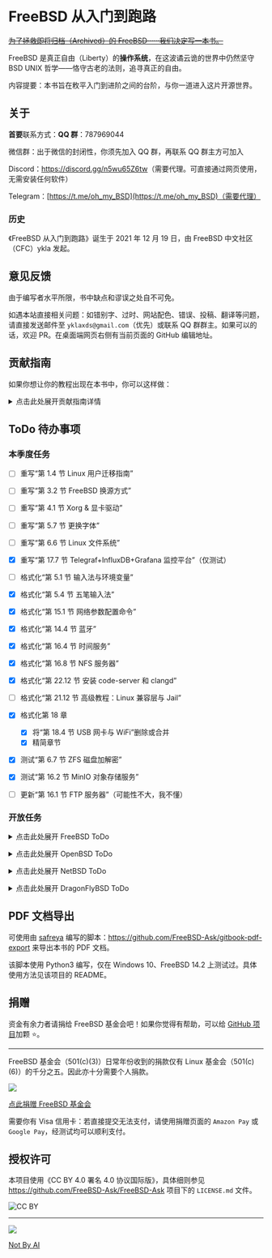 # FreeBSD 从入门到跑路

~~[为了拯救即将归档（Archived）的 FreeBSD······我们决定写一本书。](https://mzh.moegirl.org.cn/%E4%B8%BA%E4%BA%86%E4%BF%9D%E6%8A%A4%E6%88%91%E4%BB%AC%E5%BF%83%E7%88%B1%E7%9A%84ooo%E2%80%A6%E2%80%A6%E6%88%90%E4%B8%BA%E5%81%B6%E5%83%8F%EF%BC%81)~~

FreeBSD 是真正自由（Liberty）的**操作系统**，在这波谲云诡的世界中仍然坚守 BSD UNIX 哲学——恪守古老的法则，追寻真正的自由。

内容提要：本书旨在敉平入门到进阶之间的台阶，与你一道进入这片开源世界。

## 关于

**首要**联系方式：**QQ 群**：787969044

微信群：出于微信的封闭性，你须先加入 QQ 群，再联系 QQ 群主方可加入

Discord：<https://discord.gg/n5wu65Z6tw>（需要代理。可直接通过网页使用，无需安装任何软件）

Telegram：[https://t.me/oh_my_BSD](https://t.me/oh_my_BSD)（需要代理）

### 历史

《FreeBSD 从入门到跑路》诞生于 2021 年 12 月 19 日，由 FreeBSD 中文社区（CFC）ykla 发起。

## 意见反馈

由于编写者水平所限，书中缺点和谬误之处自不可免。

如遇本站直接相关问题：如错别字、过时、网站配色、错误、投稿、翻译等问题，请直接发送邮件至 `yklaxds@gmail.com`（优先）或联系 QQ 群群主。如果可以的话，欢迎 PR。在桌面端网页右侧有当前页面的 GitHub 编辑地址。

## 贡献指南

如果你想让你的教程出现在本书中，你可以这样做：

<details> 
<summary>点击此处展开贡献指南详情</summary>

- 如果你熟悉 GitHub，可以点击电脑端右侧的“编辑此页”，进入项目进行操作。整个项目使用 Markdown 语法 +  Gitbook，简单易上手（具体详见项目 WiKi）；
- 如果以上有困难，你还可以发 PDF、Word 或者 TXT 给我。请将文件发送至电子邮件 `yklaxds@gmail.com`；如果有视频教程，以各大云盘链接为宜。

本书现接受以下内容：

- 一切与 BSD 相关（包括不限于 FreeBSD，OpenBSD，NetBSD）以及各种体系结构的教程。你既可以扩充当前教程，也可以新建一节；
- 下方的 ToDo 列表；
- 你亦可在文学故事章节分享你与 BSD 的故事，你的个人心得体会。

### 如何使用 git 拉取本项目

本项目太大，拉取时可能会导致缓冲区溢出，可改变 git 配置文件，以实现对缓冲区的扩大：

以下是一个可用的 `.gitconfig` 的文件示例：

```json
[filter "lfs"]
	required = true
	clean = git-lfs clean -- %f
	smudge = git-lfs smudge -- %f
	process = git-lfs filter-process
[user]
	name = # 你的用户名
	email = # 你的邮箱
	signingkey = # 你的密钥 ID，使用密钥签名时需要
[commit]
  gpgsign = true # 使用密钥签名时需要
[core]
	autocrlf = true
[http]
	proxy = http://localhost:7890 # 设置使用 http 代理
	postBuffer = 1048576000 # 扩大缓冲区，约 1 GB
	maxRequestBuffer = 1048576000 # 扩大缓冲区，约 1 GB
```

</pre> </details>

## ToDo 待办事项

### 本季度任务

- [ ] 重写“第 1.4 节 Linux 用户迁移指南”
- [ ] 重写“第 3.2 节 FreeBSD 换源方式”
- [ ] 重写“第 4.1 节 Xorg & 显卡驱动”
- [ ] 重写“第 5.7 节 更换字体”
- [ ] 重写“第 6.6 节 Linux 文件系统”
- [X] 重写“第 17.7 节 Telegraf+InfluxDB+Grafana 监控平台”（仅测试）
- [ ] 格式化“第 5.1 节 输入法与环境变量”
- [X] 格式化“第 5.4 节 五笔输入法”
- [X] 格式化“第 15.1 节 网络参数配置命令”
- [X] 格式化“第 14.4 节 蓝牙”
- [X] 格式化“第 16.4 节 时间服务”
- [X] 格式化“第 16.8 节 NFS 服务器”
- [X] 格式化“第 22.12 节 安装 code-server 和 clangd”
- [ ] 格式化“第 21.12 节 高级教程：Linux 兼容层与 Jail”
- [X] 格式化第 18 章
  - [X] 将“第 18.4 节 USB 网卡与 WiFi”删除或合并
  - [X] 精简章节
- [X] 测试“第 6.7 节 ZFS 磁盘加解密”
- [X] 测试“第 16.2 节 MinIO 对象存储服务”
- [ ] 更新“第 16.1 节 FTP 服务器”（可能性不大，我不懂）



### 开放任务

<details> 
<summary>点击此处展开 FreeBSD ToDo</summary>

- [ ] 整合现有的上游 FreeBSD 社区文章
- [ ] fail2ban（须适配自带的几种防火墙）
- [ ] 删除或重写“第 9.2 节 jail 更新”
- [ ] 使用关键字 `enable`、`disable`、`delete` 替代旧式 sysrc 写法
- [X] 介绍伯克利大学与校训思想
- [ ] 从 FreeBSD 期刊引入 IPv6  教程
- [ ] Makefile
- [X] 从 FreeBSD 期刊引入 Zabbix 教程
- [X] gitlab-ee
- [ ] 为所有需要额外配置的文件，使用命令 `pkg info -D` 列出正文如此配置之原因
- [ ] 重写“第 4.1 节 安装显卡驱动及 Xorg（必看）”，尤其是 N 卡驱动部分，目前是无效的，必须重写
- [X] `pkg autoremove`（会把整个系统都带走）及 `pkg delete`（破坏依赖）都不是正经的卸载软件及孤包依赖的方法，`pkg-rmleaf` 亦已过时无法使用。需要找到正常合理的卸载软件包的方法。`pkg_rmleaves` 似乎可以
- [X] 补充一些 WinSCP、XShell 的替代工具，避免单一来源
  - [ ] 找到一款我认为能替代二者的工具
- [X] 将全书主观性文字转换为思考题供读者自行思考与判断
- [ ] 更新“第 16.7 节 Samba 服务器”
- [ ] steam
- [ ] Wayland 化桌面
- [ ] Bhyve
  - [ ] `sysutils/bhyvemgr` GUI
  - [X] Windows 11
  - [ ] ~~Windows XP ?~~
  - [X] Ubuntu
  - [X] FreeBSD
  - [ ] ~~MacOS ?~~
- [ ] 删除重写部分来源于网络的错误内容
  - [ ] 防火墙
  - [ ] jail
  - [ ] 用户与权限
  - [ ] GEOM
  - [ ] DTrace
- [ ] 完全面向新手介绍 FreeBSD
  - [ ] 对比 Linux、Windows、MacOS、Android 和 IOS 等常见操作系统
  - [ ] 客观化论证
    - [ ] 删除冗余，精简论证
    - [X] 补充参考文献
    - [ ] 客观陈述不足，面对现实
- [X] 重写第一章，考虑加入硬件常识，整合现有的树莓派章节相关内容
- [ ] 文学故事章节需要重写
  - [ ] 说明真实看法，避免曲解和误导，旨在强调对 Linux 和开源没有恶意
  - [ ] 删除冗余，精简论证
  - [ ] 客观化
    - [ ] 名人名言
    - [ ] 图片
    - [ ] 视频
    - [X] 参考文献
    - [ ] 说明各大 Linux 操作系统的优势
- [ ] 补充一些实验
  - [X] 我的世界（服务器、客户端）
- [ ] ZFS（可以参考 [Oracle Solaris 管理：ZFS 文件系统](https://docs.oracle.com/cd/E26926_01/html/E25826/index.html)）
  - [ ] ZFS 共享
  - [ ] ZFS 加密
  - [ ] ZFS 调优
  - [ ] ZFS iSCSI
  - [ ] 补充 ZFS 委托管理
  - [ ] 归档快照和根池恢复
  - [ ] ZFS 故障排除
  - [ ] ZFS 克隆
  - [ ] ZFS 与 ACL
  - [ ] ZFS 高级主题
  - [ ] ZFS 池管理
  - [ ] ZFS 与 RAID
- [X] 将小说诗歌杂记等与 FreeBSD 无关内容下线
- [ ] 参照 FreeBSD handbook、鸟哥的 Linux 私房菜服务器篇改写服务器相关章节
  - [ ] BSD 常用网络命令
  - [ ] 链路聚合
  - [ ] IPv6 配置
    - [ ] WiFi
    - [ ] 以太网
  - [ ] DNS
  - [ ] DHCP
  - [ ] 更新：第 17.8 节 PostgreSQL 与 pgAdmin4
  - [ ] NTP
  - [ ] Redis
  - [ ] NFS
  - [ ] iSCSI
  - [ ] Postfix
  - [ ] LDAP（OpenLDAP，也许可以参考 [WiKi LDAP/Setup](https://wiki.freebsd.org/LDAP/Setup)）
- [X] NextCloud（最好基于 PostgreSQL）
- [ ] KDE6
  - [X] 基于 Xorg
  - [X] 基于 Wayland（部分完成）
- [ ] Wayland
  - [ ] 远程软件
  - [ ] KDE6
  - [ ] Gnome
  - [ ] 经典登录管理器
  - [ ] 窗口管理器
  - [ ] 基础知识
- [ ] FreeBSD 路由器
- [ ] Wine
  - [ ] 填充实质性内容
  - [ ] 64 位 Windows 程序（64 位 Wine？）
- [ ] FreeBSD 安全加固（可参照 [FreeBSD 14 CIS 基准](https://www.cisecurity.org/cis-benchmarks)，[阿里云盘](https://www.alipan.com/s/9Vced5R3Wit)）
  - [ ] 云服务器
  - [ ] 路由器
  - [ ] 小主机
  - [ ] 桌面用户
  - [ ] 虚拟机
  - [ ] 限制端口
  - [ ] 防火墙
- [X] 微信
  - [ ] 微信双开
- [X] WPS
  - [X] 解决 fcitx、fcitx5 输入法不能输入的问题
- [ ] HTTP代理
  - [ ] 测试 [Clash Verge Rev](https://github.com/clash-verge-rev/clash-verge-rev) 能否在 FreeBSD 上正常运行
  - [ ] 测试 [V2raya](https://github.com/v2rayA/v2rayA) 能否在 FreeBSD 上正常运行
- [ ] 浏览器
  - [X] Google Chrome / Chromium Google 账号同步



</pre> </details>

<details> 
<summary>点击此处展开 OpenBSD ToDo</summary>
  
- [ ] OpenBSD
  - [ ] KDE5（现在 UEFI 下进入桌面黑屏）
  - [ ] QQ？原生可能吗
  - [ ] 微信？原生可能吗
  - [ ] Wine
  - [ ] OpenBSD 调优
  - [ ] OpenBSD 安全加固
  - [ ] 网络
    - [ ] DNS
    - [ ] FTP
    - [ ] NTP
    - [ ] DHCP
    - [ ] 各式代理
    - [ ] 邮件服务器
    - [ ] PF 等防火墙
    - [ ] IPv6
    - [ ] 常用网络命令
  - [ ] OpenBSD 路由器（可参考 [OpenBSD 路由器指南](https://translated-articles.bsdcn.org/2023-nian-9-yue/openbsd-router-guide)）
    - [ ] WiFi
    - [ ] 链路聚合
    - [ ] 路由表
    - [ ] 默认路由
  - [ ] OpenBSD 基础知识
    - [ ] 版本概况
    - [ ] 开发宗旨与项目目标
    - [ ] 性能参数
    - [ ] 注意事项
    - [ ] 跟踪新版本
    - [ ] pkgsrc
  - [ ] 嵌入式

</pre> </details>

<details> 
<summary>点击此处展开 NetBSD ToDo</summary>
  
- [ ] NetBSD
  - [ ] NetBSD 调优
  - [ ] 桌面
    - [ ] 火狐浏览器
    - [ ] Chromium
    - [ ] KDE 4（现在进入桌面黑屏）
    - [ ] QQ
    - [ ] 微信
    - [ ] Wine
  - [ ] 树莓派 4 & 5
  - [ ] NetBSD 安全加固
  - [ ] NetBSD 基础知识
    - [ ] 版本概况
    - [ ] 开发宗旨与项目目标
    - [ ] 注意事项
    - [ ] 跟踪新版本
    - [ ] pkgsrc
  - [ ] 嵌入式  
  - [ ] 网络
    - [ ] DNS
    - [ ] FTP
    - [ ] NTP
    - [ ] DHCP
    - [ ] 各式代理
    - [ ] 邮件服务器
    - [ ] PF 等防火墙
    - [ ] IPv6
    - [ ] 常用网络命令
  - [ ] NetBSD 路由器
    - [ ] WiFi
    - [ ] 链路聚合
    - [ ] 路由表
    - [ ] 默认路由

</pre> </details>

<details> 
<summary>点击此处展开 DragonFlyBSD ToDo</summary>
  
- [ ] DragonFlyBSD
  - [ ] DragonFlyBSD调优
  - [ ] 桌面
    - [ ] KDE5
    - [ ] Gnome
    - [ ] QQ
    - [ ] 微信
    - [ ] Wine
    - [ ] XFCE
    - [ ] 火狐浏览器
    - [ ] Chromium
  - [ ] DragonFlyBSD 安全加固
  - [ ] DragonFlyBSD 基础知识
    - [ ] 版本概况
    - [ ] 开发宗旨与项目目标
    - [ ] 注意事项
    - [ ] 跟踪新版本
    - [ ] pkgsrc
    - [ ] FreeBSD Ports
  - [ ] 换源与包管理器

</pre> </details>


## PDF 文档导出

可使用由 [safreya](https://github.com/safreya) 编写的脚本：<https://github.com/FreeBSD-Ask/gitbook-pdf-export> 来导出本书的 PDF 文档。

该脚本使用 Python3 编写，仅在 Windows 10、FreeBSD 14.2 上测试过。具体使用方法见该项目的 README。


## 捐赠

资金有余力者请捐给 FreeBSD 基金会吧！如果你觉得有帮助，可以给 [GitHub 项目](https://github.com/FreeBSD-Ask)加颗 ⭐。

---

FreeBSD 基金会（501(c)(3)）日常年份收到的捐款仅有 Linux 基金会（501(c)(6)）的千分之五。因此亦十分需要个人捐款。

![](.gitbook/assets/proud_donor.png)

[点此捐赠 FreeBSD 基金会](https://freebsdfoundation.org/donate)

需要你有 Visa 信用卡：若直接提交无法支付，请使用捐赠页面的 `Amazon Pay` 或 `Google Pay`，经测试均可以顺利支付。


## 授权许可

本项目使用《CC BY 4.0 署名 4.0 协议国际版》，具体细则参见 <https://github.com/FreeBSD-Ask/FreeBSD-Ask> 项目下的 `LICENSE.md` 文件。

![CC BY](.gitbook/assets/by.png)

---

![](.gitbook/assets/ai.png)

[Not By AI](https://notbyai.fyi/cn/)
